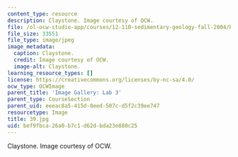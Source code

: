 ```yaml
---
content_type: resource
description: Claystone. Image courtesy of OCW.
file: /ol-ocw-studio-app/courses/12-110-sedimentary-geology-fall-2004/bef9fbca26a0b7c1d62dbda23e880c25_39.jpg
file_size: 33551
file_type: image/jpeg
image_metadata:
  caption: Claystone.
  credit: Image courtesy of OCW.
  image-alt: Claystone.
learning_resource_types: []
license: https://creativecommons.org/licenses/by-nc-sa/4.0/
ocw_type: OCWImage
parent_title: 'Image Gallery: Lab 3'
parent_type: CourseSection
parent_uid: eeeac8a5-415d-8eed-507c-d5f2c39ee747
resourcetype: Image
title: 39.jpg
uid: bef9fbca-26a0-b7c1-d62d-bda23e880c25
---
```

Claystone. Image courtesy of OCW.